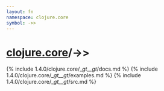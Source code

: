 ```yaml
---
layout: fn
namespace: clojure.core
symbol: ->>
---
```


# [clojure.core](../)/->>

{% include 1.4.0/clojure.core/__gt__gt_/docs.md %}
{% include 1.4.0/clojure.core/__gt__gt_/examples.md %}
{% include 1.4.0/clojure.core/__gt__gt_/src.md %}

